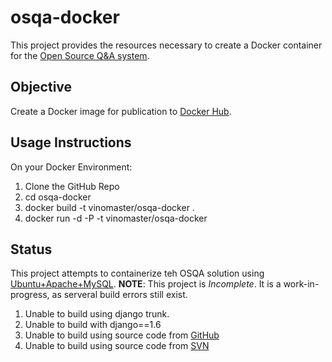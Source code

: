 # osqa-docker

This project provides the resources necessary to create a Docker container for the [Open Source Q&amp;A system](http://www.osqa.net).

## Objective
Create a Docker image for publication to [Docker Hub](https://hub.docker.com).

## Usage Instructions
On your Docker Environment:

1. Clone the GitHub Repo
2. cd osqa-docker
3. docker build -t vinomaster/osqa-docker .
4. docker run -d -P -t vinomaster/osqa-docker

## Status
This project attempts to containerize teh OSQA solution using [Ubuntu+Apache+MySQL](http://wiki.osqa.net/display/docs/Ubuntu+with+Apache+and+MySQL).
**NOTE**: This project is *Incomplete*. It is a work-in-progress, as serveral build errors still exist.

1. Unable to build using django trunk.
2. Unable to build with django==1.6
3. Unable to build using source code from [GitHub](https://github.com/dzone/OSQA)
4. Unable to build using source code from [SVN](http://svn.osqa.net/browse/OSQA/osqa/trunk)
